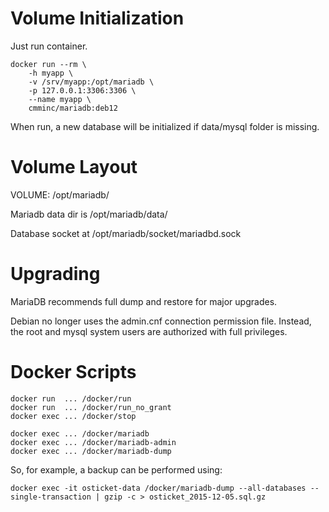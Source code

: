 
Volume Initialization
=====================

Just run container.

    docker run --rm \
        -h myapp \
        -v /srv/myapp:/opt/mariadb \
        -p 127.0.0.1:3306:3306 \
        --name myapp \
        cmminc/mariadb:deb12

When run, a new database will be initialized if data/mysql folder is missing.


Volume Layout
=============

VOLUME: /opt/mariadb/

Mariadb data dir is /opt/mariadb/data/

Database socket at /opt/mariadb/socket/mariadbd.sock


Upgrading
=========

MariaDB recommends full dump and restore for major upgrades.

Debian no longer uses the admin.cnf connection permission file. Instead,
the root and mysql system users are authorized with full privileges.


Docker Scripts
==============

    docker run  ... /docker/run
    docker run  ... /docker/run_no_grant
    docker exec ... /docker/stop

    docker exec ... /docker/mariadb
    docker exec ... /docker/mariadb-admin
    docker exec ... /docker/mariadb-dump

So, for example, a backup can be performed using:

    docker exec -it osticket-data /docker/mariadb-dump --all-databases --single-transaction | gzip -c > osticket_2015-12-05.sql.gz
